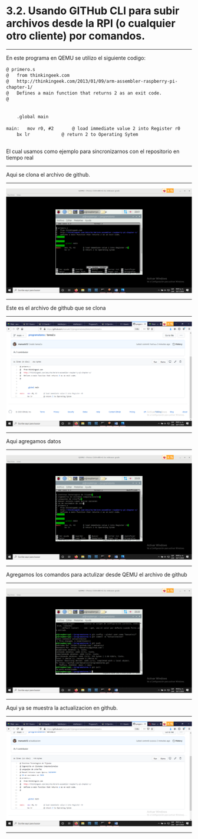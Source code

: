 # 3.2. Usando GITHub CLI para subir archivos desde la RPI (o cualquier otro cliente) por comandos. 
* * *
En este programa en QEMU se utilizo el siguiente codigo: 
~~~
@ primero.s
@   from thinkingeek.com
@   http://thinkingeek.com/2013/01/09/arm-assembler-raspberry-pi-chapter-1/
@   Defines a main function that returns 2 as an exit code.
@	

	
	.global main
	
main:   mov r0, #2       @ load immediate value 2 into Register r0 
	bx lr            @ return 2 to Operating Sytem
  
  ~~~
  
El cual usamos como ejemplo para sincronizarnos con el repositorio en tiempo real   
* * *
Aqui se clona el archivo de github.  
* * *
![](3.2.png)
* * *
Este es el archivo de github que se clona
* * *
![](3.22.png)

* * *
Aqui agregamos datos
* * *
![](3.2222.png)
* * *
Agregamos los comandos para actulizar desde QEMU el archivo de github 
* * *
![](3.222.png)
* * *
Aqui ya se muestra la actualizacion en github.
* * *
![](3.22222222.png)
* * *
